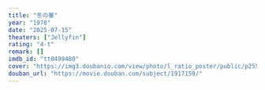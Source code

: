 ```yaml
---
title: "冬の華"
year: "1978"
date: "2025-07-15"
theaters: ["Jellyfin"]
rating: "4-t"
remark: []
imdb_id: "tt0499480"
cover: "https://img3.doubanio.com/view/photo/l_ratio_poster/public/p2553359172.jpg"
douban_url: "https://movie.douban.com/subject/1917159/"
---
```

